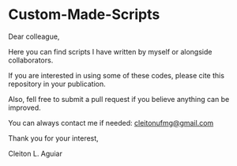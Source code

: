 # Custom-Made-Scripts

Dear colleague,

Here you can find scripts I have written by myself or alongside collaborators. 

If you are interested in using some of these codes, please cite this repository in your publication. 

Also, fell free to submit a pull request if you believe anything can be improved. 

You can always contact me if needed: cleitonufmg@gmail.com

Thank you for your interest,

Cleiton L. Aguiar
